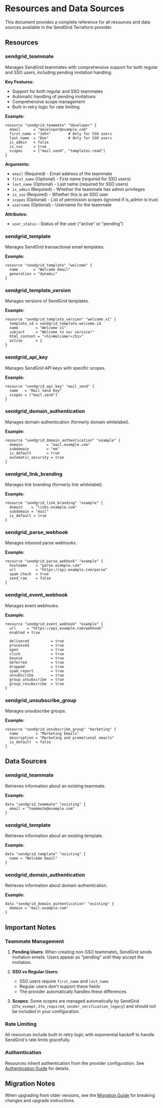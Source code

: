 # Resources and Data Sources

This document provides a complete reference for all resources and data sources available in the SendGrid Terraform provider.

## Resources

### sendgrid_teammate

Manages SendGrid teammates with comprehensive support for both regular and SSO users, including pending invitation handling.

**Key Features:**

- Support for both regular and SSO teammates
- Automatic handling of pending invitations
- Comprehensive scope management
- Built-in retry logic for rate limiting

**Example:**

```hcl
resource "sendgrid_teammate" "developer" {
  email      = "developer@example.com"
  first_name = "John"        # Only for SSO users
  last_name  = "Doe"         # Only for SSO users
  is_admin   = false
  is_sso     = true
  scopes     = ["mail.send", "templates.read"]
}
```

**Arguments:**

- `email` (Required) - Email address of the teammate
- `first_name` (Optional) - First name (required for SSO users)
- `last_name` (Optional) - Last name (required for SSO users)
- `is_admin` (Required) - Whether the teammate has admin privileges
- `is_sso` (Required) - Whether this is an SSO user
- `scopes` (Optional) - List of permission scopes (ignored if is_admin is true)
- `username` (Optional) - Username for the teammate

**Attributes:**

- `user_status` - Status of the user ("active" or "pending")

### sendgrid_template

Manages SendGrid transactional email templates.

**Example:**

```hcl
resource "sendgrid_template" "welcome" {
  name       = "Welcome Email"
  generation = "dynamic"
}
```

### sendgrid_template_version

Manages versions of SendGrid templates.

**Example:**

```hcl
resource "sendgrid_template_version" "welcome_v1" {
  template_id = sendgrid_template.welcome.id
  name        = "Welcome v1"
  subject     = "Welcome to our service!"
  html_content = "<h1>Welcome!</h1>"
  active      = 1
}
```

### sendgrid_api_key

Manages SendGrid API keys with specific scopes.

**Example:**

```hcl
resource "sendgrid_api_key" "mail_send" {
  name   = "Mail Send Key"
  scopes = ["mail.send"]
}
```

### sendgrid_domain_authentication

Manages domain authentication (formerly domain whitelabel).

**Example:**

```hcl
resource "sendgrid_domain_authentication" "example" {
  domain           = "mail.example.com"
  subdomain        = "em"
  is_default       = true
  automatic_security = true
}
```

### sendgrid_link_branding

Manages link branding (formerly link whitelabel).

**Example:**

```hcl
resource "sendgrid_link_branding" "example" {
  domain    = "links.example.com"
  subdomain = "mail"
  is_default = true
}
```

### sendgrid_parse_webhook

Manages inbound parse webhooks.

**Example:**

```hcl
resource "sendgrid_parse_webhook" "example" {
  hostname    = "parse.example.com"
  url         = "https://api.example.com/parse"
  spam_check  = true
  send_raw    = false
}
```

### sendgrid_event_webhook

Manages event webhooks.

**Example:**

```hcl
resource "sendgrid_event_webhook" "example" {
  url     = "https://api.example.com/webhook"
  enabled = true

  delivered          = true
  processed          = true
  open               = true
  click              = true
  bounce             = true
  deferred           = true
  dropped            = true
  spam_report        = true
  unsubscribe        = true
  group_unsubscribe  = true
  group_resubscribe  = true
}
```

### sendgrid_unsubscribe_group

Manages unsubscribe groups.

**Example:**

```hcl
resource "sendgrid_unsubscribe_group" "marketing" {
  name        = "Marketing Emails"
  description = "Marketing and promotional emails"
  is_default  = false
}
```

## Data Sources

### sendgrid_teammate

Retrieves information about an existing teammate.

**Example:**

```hcl
data "sendgrid_teammate" "existing" {
  email = "teammate@example.com"
}
```

### sendgrid_template

Retrieves information about an existing template.

**Example:**

```hcl
data "sendgrid_template" "existing" {
  name = "Welcome Email"
}
```

### sendgrid_domain_authentication

Retrieves information about domain authentication.

**Example:**

```hcl
data "sendgrid_domain_authentication" "existing" {
  domain = "mail.example.com"
}
```

## Important Notes

### Teammate Management

1. **Pending Users**: When creating non-SSO teammates, SendGrid sends invitation emails. Users appear as "pending" until they accept the invitation.

2. **SSO vs Regular Users**:

   - SSO users require `first_name` and `last_name`
   - Regular users don't support these fields
   - The provider automatically handles these differences

3. **Scopes**: Some scopes are managed automatically by SendGrid (`2fa_exempt`, `2fa_required`, `sender_verification_legacy`) and should not be included in your configuration.

### Rate Limiting

All resources include built-in retry logic with exponential backoff to handle SendGrid's rate limits gracefully.

### Authentication

Resources inherit authentication from the provider configuration. See [Authentication Guide](AUTHENTICATION.md) for details.

## Migration Notes

When upgrading from older versions, see the [Migration Guide](../MIGRATION_GUIDE.md) for breaking changes and upgrade instructions.
